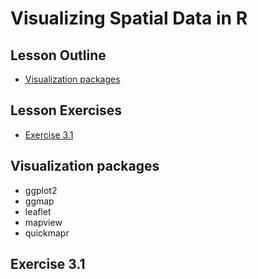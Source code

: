 

# Visualizing Spatial Data in R

## Lesson Outline
- [Visualization packages](#visualization-packages)

## Lesson Exercises
- [Exercise 3.1](#exercise-31)

## Visualization packages
- ggplot2
- ggmap
- leaflet
- mapview
- quickmapr

## Exercise 3.1
